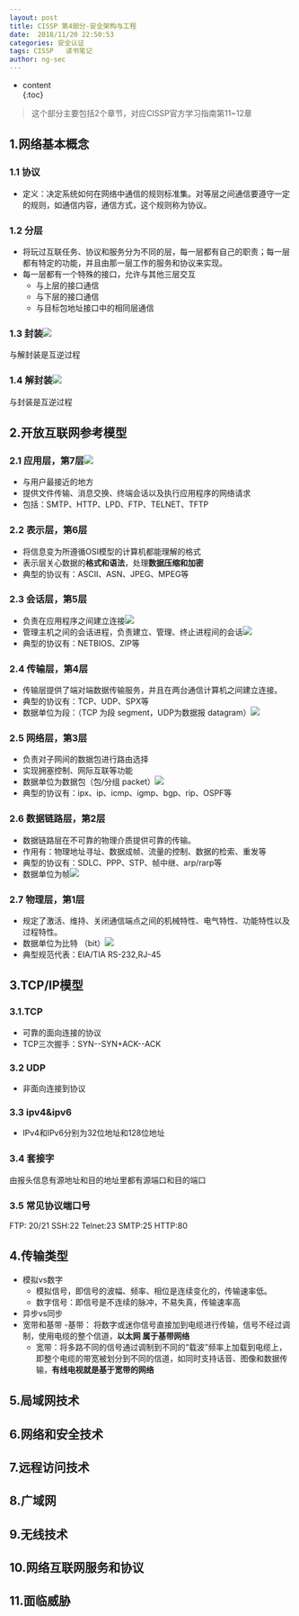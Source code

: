 ```yaml
---
layout: post  
title: CISSP 第4部分-安全架构与工程
date:  2018/11/20 22:50:53
categories: 安全认证 
tags: CISSP   读书笔记
author: ng-sec  
---
```


* content  
{:toc}

> 这个部分主要包括2个章节，对应CISSP官方学习指南第11~12章

## 1.网络基本概念
### 1.1 协议
 - 定义：决定系统如何在网络中通信的规则标准集。对等层之间通信要遵守一定的规则，如通信内容，通信方式，这个规则称为协议。
### 1.2 分层
- 将玩过互联任务、协议和服务分为不同的层，每一层都有自己的职责；每一层都有特定的功能，并且由那一层工作的服务和协议来实现。
- 每一层都有一个特殊的接口，允许与其他三层交互
	- 与上层的接口通信
	- 与下层的接口通信
	- 与目标包地址接口中的相同层通信
<!-- more -->

### 1.3 封装![](http://800wifi.com/ng-sec/flag.png)  
 与解封装是互逆过程
### 1.4 解封装![](http://800wifi.com/ng-sec/flag.png)  
 与封装是互逆过程
## 2.开放互联网参考模型
### 2.1 应用层，第7层![](http://800wifi.com/ng-sec/flag.png)  
- 与用户最接近的地方
- 提供文件传输、消息交换、终端会话以及执行应用程序的网络请求
- 包括：SMTP、HTTP、LPD、FTP、TELNET、TFTP
### 2.2 表示层，第6层
- 将信息变为所遵循OSI模型的计算机都能理解的格式
- 表示层关心数据的**格式和语法**，处理**数据压缩和加密**
- 典型的协议有：ASCII、ASN、JPEG、MPEG等
### 2.3 会话层，第5层
- 负责在应用程序之间建立连接![](http://800wifi.com/ng-sec/flag.png)  
- 管理主机之间的会话进程，负责建立、管理、终止进程间的会话![](http://800wifi.com/ng-sec/flag.png)  
- 典型的协议有：NETBIOS、ZIP等
### 2.4 传输层，第4层
- 传输层提供了端对端数据传输服务，并且在两台通信计算机之间建立连接。
- 典型的协议有：TCP、UDP、SPX等
- 数据单位为段：（TCP 为段 segment，UDP为数据报 datagram）![](http://800wifi.com/ng-sec/flag.png)  
### 2.5 网络层，第3层
- 负责对子网间的数据包进行路由选择
- 实现拥塞控制、网际互联等功能
- 数据单位为数据包（包/分组 packet）![](http://800wifi.com/ng-sec/flag.png)  
- 典型的协议有：ipx、ip、icmp、igmp、bgp、rip、OSPF等
### 2.6 数据链路层，第2层
- 数据链路层在不可靠的物理介质提供可靠的传输。
- 作用有：物理地址寻址、数据成帧、流量的控制、数据的检索、重发等
- 典型的协议有：SDLC、PPP、STP、帧中继、arp/rarp等
- 数据单位为帧![](http://800wifi.com/ng-sec/flag.png)  
### 2.7 物理层，第1层
 - 规定了激活、维持、关闭通信端点之间的机械特性、电气特性、功能特性以及过程特性。
 - 数据单位为比特 （bit）![](http://800wifi.com/ng-sec/flag.png)  
 - 典型规范代表：EIA/TIA RS-232,RJ-45
## 3.TCP/IP模型
### 3.1.TCP
- 可靠的面向连接的协议
- TCP三次握手：SYN--SYN+ACK--ACK
### 3.2 UDP
- 非面向连接到协议
### 3.3 ipv4&ipv6
- IPv4和IPv6分别为32位地址和128位地址
### 3.4 套接字
由报头信息有源地址和目的地址里都有源端口和目的端口
### 3.5 常见协议端口号
FTP: 20/21
SSH:22
Telnet:23
SMTP:25
HTTP:80
## 4.传输类型
- 模拟vs数字
	- 模拟信号，即信号的波幅、频率、相位是连续变化的，传输速率低。
	- 数字信号：即信号是不连续的脉冲，不易失真，传输速率高
- 异步vs同步
- 宽带和基带
	-基带： 将数字或迷你信号直接加到电缆进行传输，信号不经过调制，使用电缆的整个信道，**以太网 属于基带网络**
	- 宽带：将多路不同的信号通过调制到不同的“载波”频率上加载到电缆上，即整个电缆的带宽被划分到不同的信道，如同时支持话音、图像和数据传输，**有线电视就是基于宽带的网络**
## 5.局域网技术

## 6.网络和安全技术

## 7.远程访问技术

## 8.广域网

## 9.无线技术

## 10.网络互联网服务和协议

## 11.面临威胁